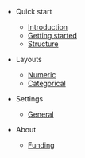 
- Quick start

  - [Introduction](introduction.md)
  - [Getting started](getting-started.md)
  - [Structure](structure.md)

- Layouts

  - [Numeric](./traits/numeric.md)
  - [Categorical](./traits/categorical.md)

- Settings

  - [General](./settings/general.md)

- About

  - [Funding](funding.md)